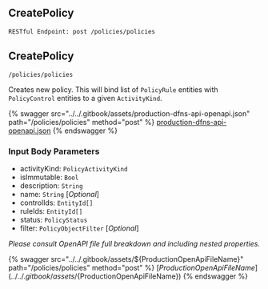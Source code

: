 
## CreatePolicy
`RESTful Endpoint: post /policies/policies`


## CreatePolicy
`/policies/policies`

Creates new policy. This will bind list of `PolicyRule` entities with `PolicyControl` entities to a given `ActivityKind`.

{% swagger src="../../.gitbook/assets/production-dfns-api-openapi.json" path="/policies/policies" method="post" %}
[production-dfns-api-openapi.json](../../.gitbook/assets/production-dfns-api-openapi.json)
{% endswagger %}



### Input Body Parameters
* activityKind: `PolicyActivityKind` 
* isImmutable: `Bool` 
* description: `String` 
* name: `String` [_Optional_] 
* controlIds: `EntityId[]` 
* ruleIds: `EntityId[]` 
* status: `PolicyStatus` 
* filter: `PolicyObjectFilter` [_Optional_] 

_Please consult OpenAPI file full breakdown and including nested properties._


{% swagger src="../../.gitbook/assets/${ProductionOpenApiFileName}" path="/policies/policies" method="post" %}
[${ProductionOpenApiFileName}](../../.gitbook/assets/${ProductionOpenApiFileName})
{% endswagger %}
